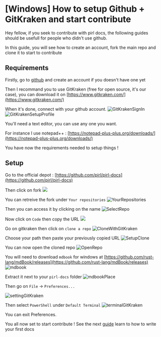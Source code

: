 # [Windows] How to setup Github + GitKraken and start contribute

Hey fellow, if you seek to contribute with pirl docs, the following guides should be usefull for people who didn't use github.

In this guide, you will see how to create an account, fork the main repo and clone it to start to contribute


## Requirements

Firstly, go to [github](https://github.com) and create an account if you doesn't have one yet

Then I recommand you to use GitKraken (free for open source, it's our case), you can download it on [https://www.gitkraken.com/](https://www.gitkraken.com/)

When it's done, connect with your github account.
![GitKrakenSignIn](media/gitKrakenSignIn.png)
![GitKrakenSetupProfile](media/gitKrakenSetupProfile.png)

You'll need a text editor, you can use any one you want. 

For instance I use notepad++ : [https://notepad-plus-plus.org/downloads/](https://notepad-plus-plus.org/downloads/)

You have now the requirements needed to setup things !

## Setup

Go to the official depot : [https://github.com/pirl/pirl-docs](https://github.com/pirl/pirl-docs)

Then click on fork
[<img src="media/githubFork.png"/>](media/githubFork.png)

You can retreive the fork under `Your repositories`
![YourRepositories](media/yourRepositories.png)

Then you can access it by clicking on the name
![SelectRepo](media/selectRepo.png)

Now click on `Code` then copy the URL
[<img src="media/getUrlForClone.png"/>](media/getUrlForClone.png)

Go on gitkraken then click on `clone a repo`
![CloneWithGitKraken](media/cloneRepoGitKraken.png)

Choose your path then paste your previously copied URL
![SetupClone](media/cloneSettings.png)

You can now open the cloned repo
![OpenRepo](media/openRepo.png)

You will need to download `mdbook` for windows at [https://github.com/rust-lang/mdBook/releases](https://github.com/rust-lang/mdBook/releases)
![mdbook](media/mdbook.png)

Extract it next to your `pirl-docs` folder
![mdbookPlace](media/placingMdbook.JPG)

Then go on `File` -> `Preferences...`

![settingGitKraken](media/settingGitKraken.png)

Then select `PowerShell` under `Default Terminal`
![terminalGitKraken](media/terminalGitKraken.png)

You can exit Preferences.

You all now set to start contribute ! 
See the next [guide](write_your_first_doc.md) learn to how to write your first docs